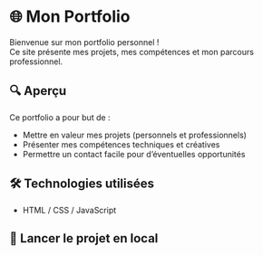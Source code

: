 # 🌐 Mon Portfolio

Bienvenue sur mon portfolio personnel !  
Ce site présente mes projets, mes compétences et mon parcours professionnel.

## 🔍 Aperçu

Ce portfolio a pour but de :

- Mettre en valeur mes projets (personnels et professionnels)
- Présenter mes compétences techniques et créatives
- Permettre un contact facile pour d’éventuelles opportunités

## 🛠️ Technologies utilisées

- HTML / CSS / JavaScript


## 🚀 Lancer le projet en local


